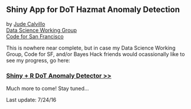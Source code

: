 ## Shiny App for DoT Hazmat Anomaly Detection
by [Jude Calvillo](http://linkd.in/vVlpXA)  
[Data Science Working Group](http://datascience.codeforsanfrancisco.org)  
[Code for San Francisco](http://www.codeforsanfrancisco.org)  

This is nowhere near complete, but in case my Data Science Working Group, Code for SF, and/or Bayes Hack friends would ocassionally like to see my progress, go here:  

### [Shiny + R DoT Anomaly Detector >>](https://judec.shinyapps.io/shiny_anomaly_detection/)

Much more to come! Stay tuned...

Last update: 7/24/16  

